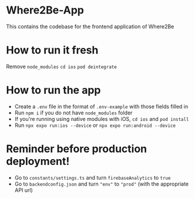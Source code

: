 # Where2Be-App
This contains the codebase for the frontend application of Where2Be

# How to run it fresh

Remove `node_modules`
`cd ios`
`pod deintegrate`

# How to run the app

- Create a `.env` file in the format of `.env-example` with those fields filled in
- Run `npm i` if you do not have `node_modules` folder
- If you're running using native modules with iOS, `cd ios` and `pod install`
- Run `npx expo run:ios --device` or `npx expo run:android --device`

# Reminder before production deployment!

- Go to `constants/settings.ts` and turn `firebaseAnalytics` to `true`
- Go to `backendconfig.json` and turn `"env"` to `"prod"` (with the appropriate API url)